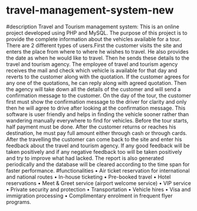# travel-management-system-new
#description
Travel and Tourism management system: This is an online project developed using PHP and MySQL. The purpose of this project is to provide the complete information about the vehicles available for a tour. There are 2 different types of users.First the customer visits the site and enters the place from where to where he wishes to travel. He also provides the date as when he would like to travel. Then he sends these details to the travel and tourism agency. The employee of travel and tourism agency receives the mail and check which vehicle is available for that day and reverts to the customer along with the quotation. If the customer agrees for any one of the quotations, he can reply along with agreed quotation. Then the agency will take down all the details of the customer and will send a confirmation message to the customer. On the day of the tour, the customer first must show the confirmation message to the driver for clarity and only then he will agree to drive after looking at the confirmation message. This software is user friendly and helps in finding the vehicle sooner rather than wandering manually everywhere to find for vehicles. Before the tour starts, half payment must be done. After the customer returns or reaches his destination, he must pay full amount either through cash or through cards. After the travelling the customer can come back to the site and enter his feedback about the travel and tourism agency. If any good feedback will be taken positively and if any negative feedback too will be taken positively and try to improve what had lacked. The report is also generated periodically and the database will be cleared according to the time span for faster performance.
#functionalities
•	Air	ticket	reservation	for	international	and	 national routes
•	In-house	ticketing
•	Pre-booked	travel
•	Hotel	reservations
•	Meet	&	Greet	service	(airport	welcome	service)
•	VIP	service
•	Private	security	and	protection
•	Transportation
•	Vehicle	hires
•	Visa	and	immigration	processing
•	Complimentary	enrolment	in	frequent	flyer	programs.

